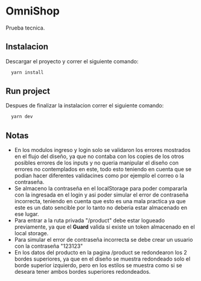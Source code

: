 # OmniShop

Prueba tecnica.

## Instalacion

Descargar el proyecto y correr el siguiente comando:

```bash
  yarn install
```

## Run project

Despues de finalizar la instalacion correr el siguiente comando:

```bash
  yarn dev
```

## Notas

- En los modulos ingreso y login solo se validaron los errores mostrados en el flujo del diseño, ya que no contaba con los copies de los otros posibles errores de los inputs y no queria manipular el diseño con errores no contemplados en este, todo esto teniendo en cuenta que se podian hacer diferentes validacines como por ejemplo el correo o la contraseña.
- Se almaceno la contraseña en el localStorage para poder compararla con la ingresada en el login y asi poder simular el error de contraseña incorrecta, teniendo en cuenta que esto es una mala practica ya que este es un dato sencible por lo tanto no deberia estar almacenado en ese lugar.
- Para entrar a la ruta privada "/product" debe estar logueado previamente, ya que el **Guard** valida si existe un token almacenado en el local storage.
- Para simular el error de contraseña incorrecta se debe crear un usuario con la contraseña "123123"
- En los datos del producto en la pagina /product se redondearon los 2 bordes superiores, ya que en el diseño se muestra redondeado solo el borde superior izquierdo, pero en los estilos se muestra como si se deseara tener ambos bordes superiores redondeados.
